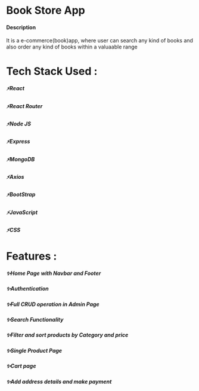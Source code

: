 <h1>Book Store App</h1>
<h4>Description</h4><p>It is a e-commerce(book)app, where user can search any kind of books and also order any kind of books within a valuaable range</p>
<h1>Tech Stack Used :</h1>
<h5>⚡React</h5>
<h5>⚡React Router</h5>
<h5>⚡Node JS</h5>
<h5>⚡Express</h5>
<h5>⚡MongoDB</h5>
<h5>⚡Axios</h5>
<h5>⚡BootStrap</h5>
<h5>⚡JavaScript</h5>
<h5>⚡CSS</h5>

<h1>Features :</h1>
<h5>✨Home Page with Navbar and Footer</h5>
<h5>✨Authentication</h5>
<h5>✨Full CRUD operation in Admin Page</h5>
<h5>✨Search Functionality</h5>
<h5>✨Filter and sort products by Category and price</h5>
<h5>✨Single Product Page</h5>
<h5>✨Cart page</h5>
<h5>✨Add address details and make payment</h5>
